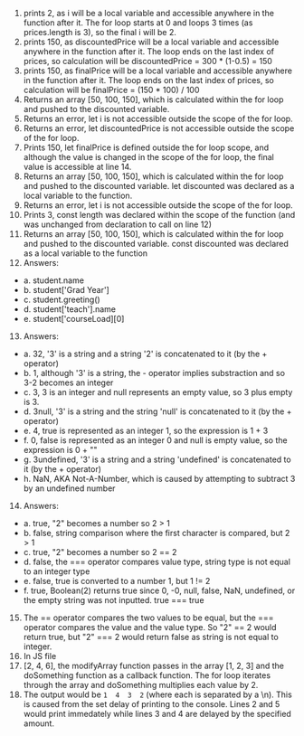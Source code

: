 1. prints 2, as i will be a local variable and accessible anywhere in the function after it. The for loop starts at 0 and loops 3 times (as prices.length is 3), so the final i will be 2.
2. prints 150, as discountedPrice will be a local variable and accessible anywhere in the function after it. The loop ends on the last index of prices, so calculation will be discountedPrice = 300 * (1-0.5) = 150
3. prints 150, as finalPrice will be a local variable and accessible anywhere in the function after it. The loop ends on the last index of prices, so calculation will be finalPrice = (150 * 100) / 100
4. Returns an array [50, 100, 150], which is calculated within the for loop and pushed to the discounted variable.
5. Returns an error, let i is not accessible outside the scope of the for loop. 
6. Returns an error, let discountedPrice is not accessible outside the scope of the for loop. 
7. Prints 150, let finalPrice is defined outside the for loop scope, and although the value is changed in the scope of the for loop, the final value is accessible at line 14.
8. Returns an array [50, 100, 150], which is calculated within the for loop and pushed to the discounted variable. let discounted was declared as a local variable to the function.
9. Returns an error, let i is not accessible outside the scope of the for loop. 
10. Prints 3, const length was declared within the scope of the function (and was unchanged from declaration to call on line 12)
11. Returns an array [50, 100, 150], which is calculated within the for loop and pushed to the discounted variable. const discounted was declared as a local variable to the function
12. Answers:
- a. student.name
- b. student['Grad Year']
- c. student.greeting()
- d. student['teach'].name
- e. student['courseLoad][0]
13. Answers:
- a. 32, '3' is a string and a string '2' is concatenated to it (by the + operator)
- b. 1, although '3' is a string, the - operator implies substraction and so 3-2 becomes an integer
- c. 3, 3 is an integer and null represents an empty value, so 3 plus empty is 3.
- d. 3null, '3' is a string and the string 'null' is concatenated to it (by the + operator)
- e. 4, true is represented as an integer 1, so the expression is 1 + 3
- f. 0, false is represented as an integer 0 and null is empty value, so the expression is 0 + ""
- g. 3undefined, '3' is a string and a string 'undefined' is concatenated to it (by the + operator)
- h. NaN, AKA Not-A-Number, which is caused by attempting to subtract 3 by an undefined number
14. Answers:
- a. true, "2" becomes a number so 2 > 1
- b. false, string comparison where the first character is compared, but 2 > 1
- c. true, "2" becomes a number so 2 == 2
- d. false, the === operator compares value type, string type is not equal to an integer type
- e. false, true is converted to a number 1, but 1 != 2
- f. true, Boolean(2) returns true since 0, -0, null, false, NaN, undefined, or the empty string was not inputted. true === true
15.  The == operator compares the two values to be equal, but the === operator compares the value and the value type. So "2" == 2 would return true, but "2" === 2 would return false as string is not equal to integer. 
16.  In JS file
17.  [2, 4, 6], the modifyArray function passes in the array [1, 2, 3] and the doSomething function as a callback function. The for loop iterates through the array and doSomething multiplies each value by 2. 
18.  The output would be
        `1  4  3  2` (where each is separated by a \n).
        This is caused from the set delay of printing to the console. Lines 2 and 5 would print immedately while lines 3 and 4 are delayed by the specified amount.